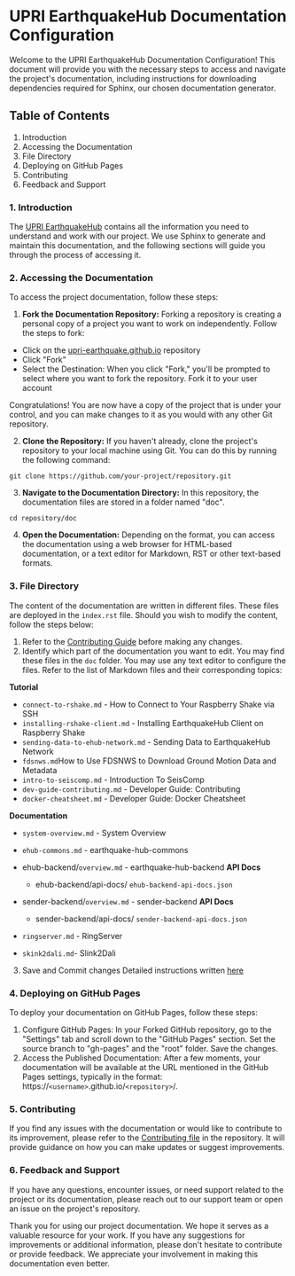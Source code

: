 UPRI EarthquakeHub Documentation Configuration
==================================

Welcome to the UPRI EarthquakeHub Documentation Configuration! This document will provide you with the necessary steps to access and navigate the project's documentation, including instructions for downloading dependencies required for Sphinx, our chosen documentation generator.


## Table of Contents

1. Introduction
2. Accessing the Documentation
3. File Directory
4. Deploying on GitHub Pages
5. Contributing
6. Feedback and Support


### 1. Introduction

The [UPRI EarthquakeHub](https://upri-earthquake.github.io/) contains all the information you need to understand and work with our project. We use Sphinx to generate and maintain this documentation, and the following sections will guide you through the process of accessing it.

### 2. Accessing the Documentation
To access the project documentation, follow these steps:

1. **Fork the Documentation Repository:** Forking a repository is creating a personal copy of a project you want to work on independently. Follow the steps to fork:

- Click on the [upri-earthquake.github.io](https://github.com/UPRI-earthquake/upri-earthquake.github.io) repository
- Click "Fork"
- Select the Destination: When you click "Fork," you'll be prompted to select where you want to fork the repository. Fork it to your user account

Congratulations! You are now have a copy of the project that is under your control, and you can make changes to it as you would with any other Git repository.


2. **Clone the Repository:** If you haven't already, clone the project's repository to your local machine using Git. You can do this by running the following command:

```
git clone https://github.com/your-project/repository.git
```

3. **Navigate to the Documentation Directory:** In this repository, the documentation files are stored in a folder named "doc".

```
cd repository/doc
````

4. **Open the Documentation:** Depending on the format, you can access the documentation using a web browser for HTML-based documentation, or a text editor for Markdown, RST or other text-based formats.

### 3. File Directory
The content of the documentation are written in different files. These files are deployed in the ```index.rst``` file. Should you wish to modify the content, follow the steps below:
1. Refer to the [Contributing Guide]() before making any changes.
2.  Identify which part of the documentation you want to edit. You may find these files in the ```doc``` folder. You may use any text editor to configure the files. Refer to the list of Markdown files and their corresponding topics:

**Tutorial**

- ```connect-to-rshake.md``` - How to Connect to Your Raspberry Shake via SSH
- ```installing-rshake-client.md``` - Installing EarthquakeHub Client on Raspberry Shake
- ```sending-data-to-ehub-network.md``` - Sending Data to EarthquakeHub Network
- ```fdsnws.md```How to Use FDSNWS to Download Ground Motion Data and Metadata
- ```intro-to-seiscomp.md``` - Introduction To SeisComp
- ```dev-guide-contributing.md``` - Developer Guide: Contributing
- ```docker-cheatsheet.md``` - Developer Guide: Docker Cheatsheet

**Documentation**

- ```system-overview.md``` - System Overview
- ```ehub-commons.md``` - earthquake-hub-commons
- ehub-backend/```overview.md``` -  earthquake-hub-backend
    **API Docs**
    - ehub-backend/api-docs/ ```ehub-backend-api-docs.json```


- sender-backend/```overview.md``` - sender-backend
    **API Docs**
    - sender-backend/api-docs/ ```sender-backend-api-docs.json```
- ```ringserver.md``` - RingServer
- ```skink2dali.md```- Slink2Dali

3. Save and Commit changes
Detailed instructions written [here](https://alyssapatricia.github.io/ui/dev-guide-contributing.html)


### 4. Deploying on GitHub Pages
To deploy your documentation on GitHub Pages, follow these steps:

1. Configure GitHub Pages: In your Forked GitHub repository, go to the "Settings" tab and scroll down to the "GitHub Pages" section. Set the source branch to "gh-pages" and the "root" folder. Save the changes.
2. Access the Published Documentation: After a few moments, your documentation will be available at the URL mentioned in the GitHub Pages settings, typically in the format: https://```<username>```.github.io/```<repository>```/.


### 5. Contributing
If you find any issues with the documentation or would like to contribute to its improvement, please refer to the [Contributing file](https://alyssapatricia.github.io/ui/dev-guide-contributing.html) in the repository.
It will provide guidance on how you can make updates or suggest improvements.


### 6. Feedback and Support
If you have any questions, encounter issues, or need support related to the project or its documentation, please reach out to our support team or open an issue on the project's repository.

Thank you for using our project documentation. We hope it serves as a valuable resource for your work. If you have any suggestions for improvements or additional information, please don't hesitate to contribute or provide feedback. We appreciate your involvement in making this documentation even better.

